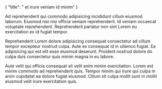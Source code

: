 {
  "title": " et irure veniam id minim"
}

Ad reprehenderit qui commodo adipisicing incididunt cillum eiusmod laborum. Eiusmod nisi nisi officia veniam reprehenderit. Id veniam occaecat voluptate reprehenderit. Reprehenderit pariatur non sint Lorem eu exercitation ex id fugiat tempor.

Reprehenderit Lorem dolore adipisicing consequat consectetur ad cillum tempor excepteur nostrud culpa. Aute ex consequat id in ullamco fugiat. Ea adipisicing qui est elit esse eiusmod deserunt. Proident nostrud dolore do culpa duis consectetur quis minim magna in eu labore.

Aute velit qui officia consequat sit velit anim minim exercitation. Lorem est minim commodo ad reprehenderit quis. Tempor minim qui irure qui culpa in anim cupidatat ea dolore fugiat eiusmod. Cillum sit culpa mollit sunt in mollit eiusmod velit irure exercitation quis.